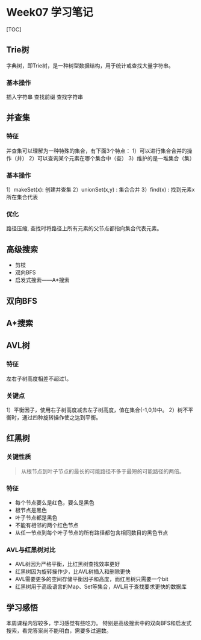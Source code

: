 # Week07 学习笔记

[TOC]

## Trie树
字典树，即Trie树，是一种树型数据结构，用于统计或查找大量字符串。

### 基本操作
插入字符串
查找前缀
查找字符串

## 并查集
### 特征
并查集可以理解为一种特殊的集合，有下面3个特点：
1）可以进行集合合并的操作（并）
2）可以查询某个元素在哪个集合中（查）
3）维护的是一堆集合（集）

### 基本操作
1）makeSet(x): 创建并查集
2）unionSet(x,y) : 集合合并
3）find(x) : 找到元素x所在集合代表

### 优化
路径压缩, 查找时将路径上所有元素的父节点都指向集合代表元素。

## 高级搜索
* 剪枝
* 双向BFS
* 启发式搜索——A*搜索

## 双向BFS



## A*搜索



## AVL树
### 特征
左右子树高度相差不超过1。

### 关键点
1）平衡因子，使用右子树高度减去左子树高度，值在集合{-1,0,1}中。
2）树不平衡时，通过四种旋转操作使之达到平衡。

## 红黑树

### 关键性质
>从根节点到叶子节点的最长的可能路径不多于最短的可能路径的两倍。

### 特征
* 每个节点要么是红色，要么是黑色
* 根节点是黑色
* 叶子节点都是黑色
* 不能有相邻的两个红色节点
* 从任一节点到每个叶子节点的所有路径都包含相同数目的黑色节点

### AVL与红黑树对比
* AVL树因为严格平衡，比红黑树查找效率更好
* 红黑树因为旋转操作少，比AVL树插入和删除更快
* AVL需要更多的空间存储平衡因子和高度，而红黑树只需要一个bit
* 红黑树用于高级语言的Map、Set等集合，AVL用于查找要求更快的数据库


## 学习感悟
本周课程内容较多，学习感觉有些吃力。
特别是高级搜索中的双向BFS和启发式搜索，看完答案尚不能明白，需要多过遍数。